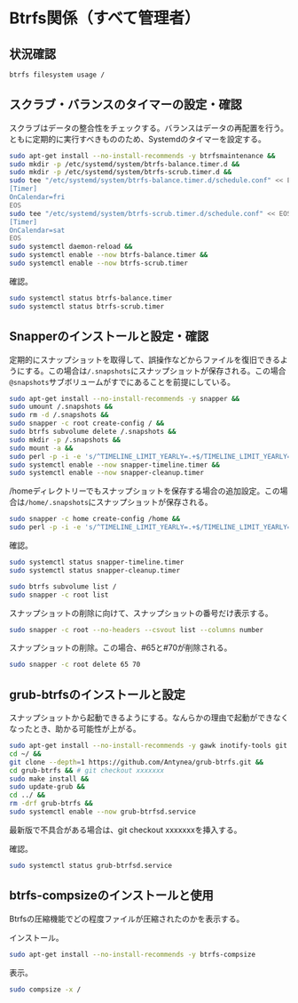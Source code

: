 # Btrfs関係（すべて管理者）
## 状況確認
```sh
btrfs filesystem usage /
```

## スクラブ・バランスのタイマーの設定・確認
スクラブはデータの整合性をチェックする。バランスはデータの再配置を行う。ともに定期的に実行すべきもののため、Systemdのタイマーを設定する。
```sh
sudo apt-get install --no-install-recommends -y btrfsmaintenance &&
sudo mkdir -p /etc/systemd/system/btrfs-balance.timer.d &&
sudo mkdir -p /etc/systemd/system/btrfs-scrub.timer.d &&
sudo tee "/etc/systemd/system/btrfs-balance.timer.d/schedule.conf" << EOS > /dev/null &&
[Timer]
OnCalendar=fri
EOS
sudo tee "/etc/systemd/system/btrfs-scrub.timer.d/schedule.conf" << EOS > /dev/null &&
[Timer]
OnCalendar=sat
EOS
sudo systemctl daemon-reload &&
sudo systemctl enable --now btrfs-balance.timer &&
sudo systemctl enable --now btrfs-scrub.timer
```

確認。
```sh
sudo systemctl status btrfs-balance.timer
sudo systemctl status btrfs-scrub.timer
```

## Snapperのインストールと設定・確認
定期的にスナップショットを取得して、誤操作などからファイルを復旧できるようにする。この場合は`/.snapshots`にスナップショットが保存される。この場合`@snapshots`サブボリュームがすでにあることを前提にしている。
```sh
sudo apt-get install --no-install-recommends -y snapper &&
sudo umount /.snapshots &&
sudo rm -d /.snapshots &&
sudo snapper -c root create-config / &&
sudo btrfs subvolume delete /.snapshots &&
sudo mkdir -p /.snapshots &&
sudo mount -a &&
sudo perl -p -i -e 's/^TIMELINE_LIMIT_YEARLY=.+$/TIMELINE_LIMIT_YEARLY="0"/g;' /etc/snapper/configs/root &&
sudo systemctl enable --now snapper-timeline.timer &&
sudo systemctl enable --now snapper-cleanup.timer
```

/homeディレクトリーでもスナップショットを保存する場合の追加設定。この場合は`/home/.snapshots`にスナップショットが保存される。
```sh
sudo snapper -c home create-config /home &&
sudo perl -p -i -e 's/^TIMELINE_LIMIT_YEARLY=.+$/TIMELINE_LIMIT_YEARLY="0"/g;' /etc/snapper/configs/home
```

確認。
```sh
sudo systemctl status snapper-timeline.timer
sudo systemctl status snapper-cleanup.timer

sudo btrfs subvolume list /
sudo snapper -c root list
```

スナップショットの削除に向けて、スナップショットの番号だけ表示する。
```sh
sudo snapper -c root --no-headers --csvout list --columns number
```

スナップショットの削除。この場合、#65と#70が削除される。
```sh
sudo snapper -c root delete 65 70
```

## grub-btrfsのインストールと設定
スナップショットから起動できるようにする。なんらかの理由で起動ができなくなったとき、助かる可能性が上がる。
```sh
sudo apt-get install --no-install-recommends -y gawk inotify-tools git make bzip2 &&
cd ~/ &&
git clone --depth=1 https://github.com/Antynea/grub-btrfs.git &&
cd grub-btrfs && # git checkout xxxxxxx
sudo make install &&
sudo update-grub &&
cd ../ &&
rm -drf grub-btrfs &&
sudo systemctl enable --now grub-btrfsd.service
```
最新版で不具合がある場合は、git checkout xxxxxxxを挿入する。

確認。
```sh
sudo systemctl status grub-btrfsd.service
```

## btrfs-compsizeのインストールと使用
Btrfsの圧縮機能でどの程度ファイルが圧縮されたのかを表示する。

インストール。
```sh
sudo apt-get install --no-install-recommends -y btrfs-compsize
```

表示。
```sh
sudo compsize -x /
```
